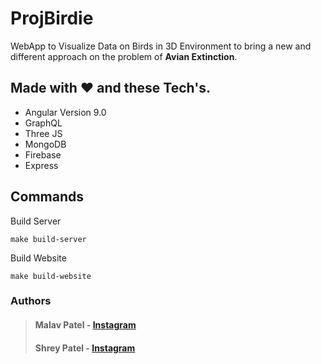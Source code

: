 # ProjBirdie

WebApp to Visualize Data on Birds in 3D Environment to bring a new and different approach on the problem of **Avian Extinction**.

## Made with :heart: and these Tech's.

- Angular Version 9.0
- GraphQL
- Three JS
- MongoDB
- Firebase
- Express

## Commands

Build Server

    make build-server

Build Website

    make build-website

### Authors

>#### Malav Patel - [Instagram](https://www.instagram.com/just_me_malav/)
>
>#### Shrey Patel - [Instagram](https://www.instagram.com/baba_.7)